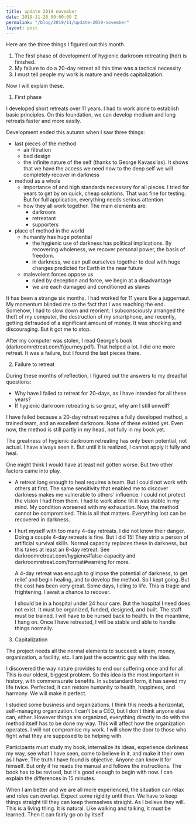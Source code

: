 ```yaml
---
title: update 2019 november
date: 2019-11-28 00:00:00 Z
permalink: "/blog/2019/11/update-2019-november"
layout: post
---
```


Here are the three things I figured out this month.

1. The first phase of development of hygienic darkroom retreating (hdr) is finished.
2. My failure to do a 20-day retreat all this time was a tactical necessity
3. I must tell people my work is mature and needs capitalization.

Now I will explain these.

1. First phase

I developed short retreats over 11 years. I had to work alone to establish basic principles. On this foundation, we can develop medium and long retreats faster and more easily.

Development ended this autumn when I saw three things:

- last pieces of the method
    - air filtration
    - bed design
    - the infinite nature of the self (thanks to George Kavassilas). It shows that we have the access we need now to the deep self we will completely recover in darkness
- method as a whole
    - importance of and high standards necessary for all pieces. I tried for years to get by on quick, cheap solutions. That was fine for testing. But for full application, everything needs serious attention.
    - how they all work together. The main elements are:
        - darkroom
        - retreatant
        - supporters
- place of method in the world
    - humanity has huge potential
        - the hygienic use of darkness has political implications. By recovering wholeness, we recover personal power, the basis of freedom.
        - in darkness, we can pull ourselves together to deal with huge changes predicted for Earth in the near future 
    - malevolent forces oppose us
        - ruled by deception and force, we begin at a disadvantage
        - we are each damaged and conditioned as slaves
    
It has been a strange six months. I had worked for 11 years like a juggernaut. My momentum blinded me to the fact that I was reaching the end. Somehow, I had to slow down and reorient. I subconsciously arranged the theft of my computer, the destruction of my smartphone, and recently, getting defrauded of a significant amount of money. It was shocking and discouraging. But it got me to stop. 

After my computer was stolen, I read George's book (darkroomretreat.com/f/journey.pdf). That helped a lot. I did one more retreat. It was a failure, but I found the last pieces there.

2. Failure to retreat

During these months of reflection, I figured out the answers to my dreadful questions:

- Why have I failed to retreat for 20-days, as I have intended for all these years?
- If hygienic darkroom retreating is so great, why am I still unwell?

I have failed because a 20-day retreat requires a fully developed method, a trained team, and an excellent darkroom. None of these existed yet. Even now, the method is still partly in my head, not fully in my book yet.

The greatness of hygienic darkroom retreating has only been potential, not actual. I have always seen it. But until it is realized, I cannot apply it fully and heal. 

One might think I would have at least not gotten worse. But two other factors came into play.

- A retreat long enough to heal requires a team. But I could not work with others at first. The same sensitivity that enabled me to discover darkness makes me vulnerable to others' influence. I could not protect the vision I had from them. I had to work alone till it was stable in my mind. My condition worsened with my exhaustion. Now, the method cannot be compromised. This is all that matters. Everything lost can be recovered in darkness.
- I hurt myself with too many 4-day retreats. I did not know their danger. Doing a couple 4-day retreats is fine. But I did 15! They strip a person of artificial survival skills. Normal capacity replaces these in darkness, but this takes at least an 8-day retreat. See darkroomretreat.com/hygiene#false-capacity and darkroomretreat.com/format#warning for more.

    A 4-day retreat was enough to glimpse the potential of darkness, to get relief and begin healing, and to develop the method. So I kept going. But the cost has been very great. Some days, I cling to life. This is tragic and frightening. I  await a chance to recover.

    I should be in a hospital under 24 hour care. But the hospital I need does not exist. It must be organized, funded, designed, and built. The staff must be trained. I will have to be nursed back to health. In the meantime, I hang on. Once I have retreated, I will be stable and able to handle things normally. 

3. Capitalization

The project needs all the normal elements to succeed: a team, money, organization, a facility, etc. I am just the eccentric guy with the idea. 

I discovered the way nature provides to end our suffering once and for all. This is our oldest, biggest problem. So this idea is the most important in history, with commensurate benefits. In substandard form, it has saved my life twice. Perfected, it can restore humanity to health, happiness, and harmony. We will make it perfect.

I studied some business and organizations. I think this needs a horizontal, self-managing organization. I can't be a CEO, but I don't think anyone else can, either. However things are organized, everything directly to do with the method itself has to be done my way. This will affect how the organization operates. I will not compromise my work. I will show the door to those who fight what they are supposed to be helping with.

Participants must study my book, internalize its ideas, experience darkness my way, see what I have seen, come to believe in it, and make it their own as I have. The truth I have found is objective. Anyone can know it for himself. But only if he reads the manual and follows the instructions. The book has to be revised, but it's good enough to begin with now. I can explain the differences in 15 minutes.

When I am better and we are all more experienced, the situation can relax and roles can overlap. Expect some rigidity until then. We have to keep things straight till they can keep themselves straight. As I believe they will. This is a living thing. It is natural. Like walking and talking, it must be learned. Then it can fairly go on by itself.
